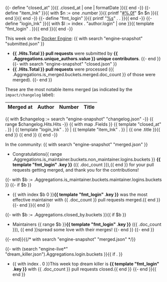 {{- define "closed_at" }}{{ .closed_at | one | formatDate }}{{ end -}}
{{- define "item_lnk"  }}{{ with $n := one .number }}{{ printf "[#%.0f](https://github.com/docker/docker/issues/%.0f)" $n $n }}{{ end }}{{ end -}}
{{- define "fmt_login" }}{{ printf "[%s](https://github.com/%s)" . . }}{{ end -}}
{{- define "login_lnk" }}{{ with $l := index . "author.login" | one }}{{ template "fmt_login" . }}{{ end }}{{ end -}}

This week on the [Docker Engine](https://github.com/docker/docker):
{{ with search "engine-snapshot" "submitted.json" }}
  - **{{ .Hits.Total }} pull requests** were submitted by **{{ .Aggregations.unique_authors.value }} unique contributors**.
{{- end }}
{{- with search "engine-snapshot" "closed.json" }}
  - **{{ .Hits.Total }} pull requests** were processed ({{ .Aggregations.is_merged.buckets.merged.doc_count }} of those were merged).
{{- end }}

These are the most notable items merged (as indicated by the `impact/changelog` label):

  Merged at | Author                                  | Number                                                 | Title
  ----------|-----------------------------------------|--------------------------------------------------------|--------------------------------------------------------------
{{ with $changelog := search "engine-snapshot" "changelog.json" -}}
{{ range $changelog.Hits.Hits -}}
    {{ with map .Fields }}  {{ template "closed_at" . }} | {{ template "login_lnk" . }} | {{ template "item_lnk" . }} | {{ one .title }}{{ end }}
{{ end }}
{{ end -}}

In the community:
{{ with search "engine-snapshot" "merged.json" }}
  - Congratulations{{ range .Aggregations.is_maintainer.buckets.non_maintainer.logins.buckets }} **{{ template "fmt_login" .key }}** ({{ .doc_count }}),{{ end }} for your pull requests getting merged, and thank you for the contributions!

{{- with $b := .Aggregations.is_maintainer.buckets.maintainer.logins.buckets }}
{{- if $b }}
  - {{ with index $b 0 }}**{{ template "fmt_login" .key }}** was the most effective maintainer with {{ .doc_count }} pull requests merged.{{ end }}
{{- end }}{{ end }}

{{- with $b := .Aggregations.closed_by.buckets }}{{ if $b }}
  - Maintainers {{ range $b }}**{{ template "fmt_login" .key }}** ({{ .doc_count }}), {{ end }}spread some love with their merges!
{{- end }}
{{- end }}

{{- end}}{{/* with search "engine-snapshot" "merged.json" */}}

{{- with (search "engine-live*" "dream_killer.json").Aggregations.login.buckets }}{{ if . }}
  - {{ with index . 0 }}This week top dream killer is **{{ template "fmt_login" .key }}** with {{ .doc_count }} pull requests closed.{{ end }}
{{- end }}{{ end }}
